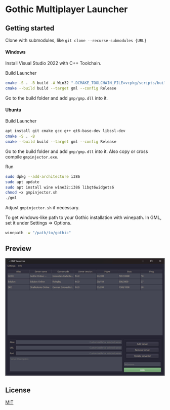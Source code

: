# Gothic Multiplayer Launcher

## Getting started

Clone with submodules, like `git clone --recurse-submodules {URL}`

#### Windows

Install Visual Studio 2022 with C++ Toolchain.

Build Launcher
```bash
cmake -S . -B build -A Win32 "-DCMAKE_TOOLCHAIN_FILE=vcpkg/scripts/buildsystems/vcpkg.cmake"
cmake --build build --target gml --config Release
```
Go to the build folder and add `gmp/gmp.dll` into it.

#### Ubuntu

Build Launcher
```bash
apt install git cmake gcc g++ qt6-base-dev libssl-dev
cmake -S . -B
cmake --build build --target gml --config Release
```
Go to the build folder and add `gmp/gmp.dll` into it. Also copy or cross compile `gmpinjector.exe`.

Run
```bash
sudo dpkg --add-architecture i386
sudo apt update
sudo apt install wine wine32:i386 libqt6widgets6
chmod +x gmpinjector.sh
./gml
```
Adjust `gmpinjector.sh` if necessary.

To get windows-like path to your Gothic installation with winepath. In GML, set it under Settings => Options.
```bash
winepath -w "/path/to/gothic"
```

## Preview
![](docs/mainwindow.jpg)

## License
[MIT](LICENSE)
